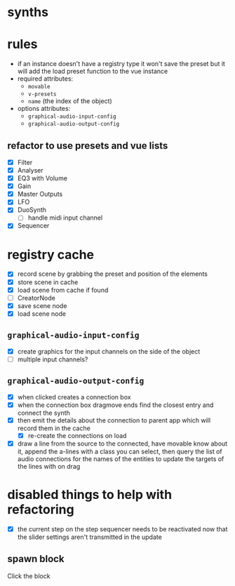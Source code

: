 # synths

# rules
* if an instance doesn't have a registry type it won't save the preset but it will add the load preset function to the vue instance
* required attributes:
  * `movable`
  * `v-presets`
  * `name` (the index of the object)
* options attributes:
  * `graphical-audio-input-config`
  * `graphical-audio-output-config`

## refactor to use presets and vue lists
* [x] Filter
* [x] Analyser
* [x] EQ3 with Volume
* [x] Gain
* [x] Master Outputs
* [x] LFO
* [x] DuoSynth
  * [ ] handle midi input channel
* [x] Sequencer

# registry cache
* [x] record scene by grabbing the preset and position of the elements
* [x] store scene in cache
* [x] load scene from cache if found
* [ ] CreatorNode
* [x] save scene node
* [x] load scene node

## `graphical-audio-input-config`
* [x] create graphics for the input channels on the side of the object
* [ ] multiple input channels?

## `graphical-audio-output-config`
* [x] when clicked creates a connection box
* [x] when the connection box dragmove ends find the closest entry and connect the synth
* [x] then emit the details about the connection to parent app which will record them in the cache
  * [x] re-create the connections on load
* [x] draw a line from the source to the connected, have movable know about it, append the a-lines with a class you can select, then query the list of audio connections for the names of the entities to update the targets of the lines with on drag

# disabled things to help with refactoring
* [x] the current step on the step sequencer needs to be reactivated now that the slider settings aren't transmitted in the update


## spawn block
Click the block
